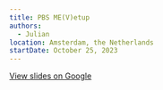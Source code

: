 ```yaml
---
title: PBS ME(V)etup
authors:
  - Julian
location: Amsterdam, the Netherlands
startDate: October 25, 2023
---
```


[View slides on Google](https://docs.google.com/presentation/d/1AHj-voyO0vRgP8HQxnb4USk1hle0qtnQ8iqd3c6blMs/view)
